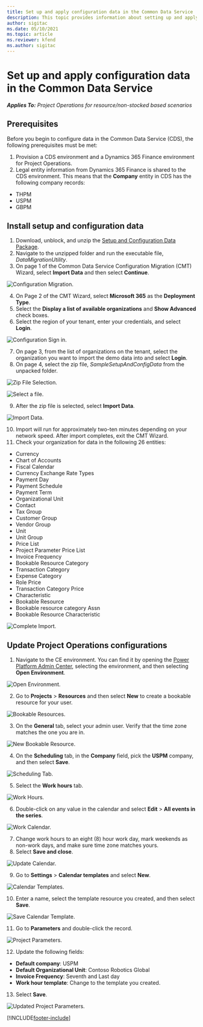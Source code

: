 ```yaml
---
title: Set up and apply configuration data in the Common Data Service 
description: This topic provides information about setting up and applying configuration data in Project Operations.
author: sigitac
ms.date: 05/10/2021
ms.topic: article
ms.reviewer: kfend 
ms.author: sigitac
---
```


# Set up and apply configuration data in the Common Data Service 

_**Applies To:** Project Operations for resource/non-stocked based scenarios_



## Prerequisites

Before you begin to configure data in the Common Data Service (CDS), the following prerequisites must be met:

1.	Provision a CDS environment and a Dynamics 365 Finance environment for Project Operations.
2.	Legal entity information from Dynamics 365 Finance is shared to the CDS environment. This means that the **Company** entity in CDS has the following company records:
  - THPM
  - USPM
  - GBPM

## Install setup and configuration data

1. Download, unblock, and unzip the [Setup and Configuration Data Package](https://download.microsoft.com/download/e/2/d/e2da6c98-d5dd-450c-aabe-fd6bf2ba374b/ProjOpsSampleSetupData-%20Integrated%20Latest.zip).
2. Navigate to the unzipped folder and run the executable file, *DataMigrationUtility*.
3. On page 1 of the Common Data Service Configuration Migration (CMT) Wizard, select **Import Data** and then select **Continue**.

![Configuration Migration.](./media/1ConfigurationMigration.png)

4. On Page 2 of the CMT Wizard, select **Microsoft 365** as the **Deployment Type**.
5. Select the **Display a list of available organizations** and **Show Advanced** check boxes.
6. Select the region of your tenant, enter your credentials, and select **Login**.

![Configuration Sign in.](./media/2ConfigurationSignin.png)

7. On page 3, from the list of organizations on the tenant, select the organization you want to import the demo data into and select **Login**.
8. On page 4, select the zip file, *SampleSetupAndConfigData* from the unpacked folder.

![Zip File Selection.](./media/3ZipFile.png)

![Select a file.](./media/4SelectAFile.png)

9. After the zip file is selected, select **Import Data**.

![Import Data.](./media/5ImportData.png)

10. Import will run for approximately two-ten minutes depending on your network speed. After import completes, exit the CMT Wizard. 
11. Check your organization for data in the following 26 entities:

  - Currency
  - Chart of Accounts
  - Fiscal Calendar
  - Currency Exchange Rate Types
  - Payment Day
  - Payment Schedule
  - Payment Term
  - Organizational Unit
  - Contact
  - Tax Group
  - Customer Group
  - Vendor Group
  - Unit
  - Unit Group
  - Price List
  - Project Parameter Price List
  - Invoice Frequency
  - Bookable Resource Category
  - Transaction Category
  - Expense Category
  - Role Price
  - Transaction Category Price
  - Characteristic
  - Bookable Resource
  - Bookable resource category Assn
  - Bookable Resource Characteristic

![Complete Import.](./media/6CompleteImport.png)

## Update Project Operations configurations

1. Navigate to the CE environment. You can find it by opening the [Power Platform Admin Center](https://admin.powerplatform.microsoft.com/environments), selecting the environment, and then selecting **Open Environment**. 

![Open Environment.](./media/7OpenEnvironment.png)

2. Go to **Projects** > **Resources** and then select **New** to create a bookable resource for your user.

![Bookable Resources.](./media/8BookableResources.png)

3. On the **General** tab, select your admin user. Verify that the time zone matches the one you are in. 

![New Bookable Resource.](./media/9NewBookableResource.png)

4. On the **Scheduling** tab, in the **Company** field, pick the **USPM** company, and then select **Save**. 

![Scheduling Tab.](./media/10SchedulingTab.png)

5. Select the **Work hours** tab.  

![Work Hours.](./media/11WorkHours.png)

6. Double-click on any value in the calendar and select **Edit** > **All events in the series**. 

![Work Calendar.](./media/12WorkCalendar.png)

7. Change work hours to an eight (8) hour work day, mark weekends as non-work days, and make sure time zone matches yours. 
8. Select **Save and close**.

![Update Calendar.](./media/13UpdateCalendar.png)

9. Go to **Settings** > **Calendar templates** and select **New**.
 
 ![Calendar Templates.](./media/14CalendarTemplates.png)
 
 10. Enter a name, select the template resource you created, and then select **Save**. 
 
 ![Save Calendar Template.](./media/15SaveCalendarTemplate.png)
 
 11. Go to **Parameters** and double-click the record. 
 
 ![Project Parameters.](./media/16ProjectParameters.png)
 
12. Update the following fields:

 - **Default company**: USPM
 - **Default Organizational Unit**: Contoso Robotics Global
 - **Invoice Frequency**: Seventh and Last day
 - **Work hour template**: Change to the template you created.

13. Select **Save**. 

![Updated Project Parameters.](./media/17UpdatedProjectParameters.png)


[!INCLUDE[footer-include](../includes/footer-banner.md)]
